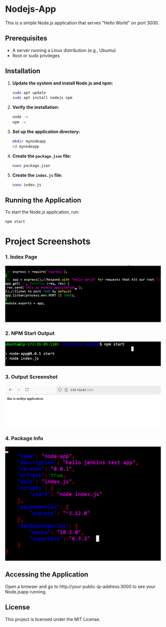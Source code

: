 # Nodejs-App

This is a simple Node.js application that serves "Hello World" on port 3000.

## Prerequisites

- A server running a Linux distribution (e.g., Ubuntu)
- Root or sudo privileges

## Installation

1. **Update the system and install Node.js and npm:**
    ```bash
    sudo apt update
    sudo apt install nodejs npm
    ```

2. **Verify the installation:**
    ```bash
    node -v
    npm -v
    ```

3. **Set up the application directory:**
    ```bash
    mkdir mynodeapp
    cd mynodeapp
    ```

4. **Create the `package.json` file:**
    ```bash
    nano package.json
    ```
    
5. **Create the `index.js` file:**
    ```bash
    nano index.js
    ```
    
## Running the Application

To start the Node.js application, run:
```bash
npm start
```

# Project Screenshots

### 1. Index Page
![Index Page](./image/index.png)

### 2. NPM Start Output
![NPM Start](./image/npm-start.png)

### 3. Output Screenshot
![Output](./image/output.png)

### 4. Package Info
![Package](./image/package.png)


## Accessing the Application
Open a browser and go to http://your-public-ip-address:3000 to see your Node.jsapp running.

## License
This project is licensed under the MIT License.
